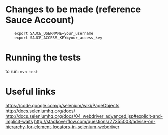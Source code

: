 # Changes to be made (reference Sauce Account)

```
	export SAUCE_USERNAME=your_username
	export SAUCE_ACCESS_KEY=your_access_key
```

# Running the tests
to run: `mvn test`

# Useful links
https://code.google.com/p/selenium/wiki/PageObjects
http://docs.seleniumhq.org/docs/
http://docs.seleniumhq.org/docs/04_webdriver_advanced.jsp#explicit-and-implicit-waits
http://stackoverflow.com/questions/27355003/advise-on-hierarchy-for-element-locators-in-selenium-webdriver